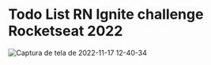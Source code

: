 # Todo List RN Ignite challenge Rocketseat 2022

![Captura de tela de 2022-11-17 12-40-34](https://user-images.githubusercontent.com/35678887/202491261-d8b0de89-eb1d-45e4-8ef8-c399e05e4eff.png)
